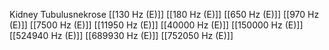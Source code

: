 Kidney Tubulusnekrose
[[130 Hz (E)]]
[[180 Hz (E)]]
[[650 Hz (E)]]
[[970 Hz (E)]]
[[7500 Hz (E)]]
[[11950 Hz (E)]]
[[40000 Hz (E)]]
[[150000 Hz (E)]]
[[524940 Hz (E)]]
[[689930 Hz (E)]]
[[752050 Hz (E)]]